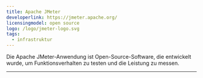 ```yaml
---
title: Apache JMeter
developerlink: https://jmeter.apache.org/
licensingmodel: open source
logo: /logo/jmeter-logo.svg
tags:
  - infrastruktur
---
```


Die Apache JMeter-Anwendung ist Open-Source-Software, die entwickelt wurde, um Funktionsverhalten zu testen und die Leistung zu messen.

---
